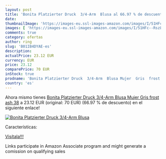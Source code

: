 ```yaml
---
layout: post
title: 'Bonita Platzierter Druck  3/4-Arm  Blusa al 66.97 % de descuento'
date: 
thumbnailImage: 'https://images-eu.ssl-images-amazon.com/images/I/51HFc--RszL._SL200_.jpg'
images: [ 'https://images-eu.ssl-images-amazon.com/images/I/51HFc--RszL._SL200_.jpg' ]
comments: true
category: ofertas
author: ring
slug: 'B01IB4DYAE-es'
description:
actualPrice: 23.12 EUR
currency: EUR
price: 23.12
comparePrice: 70 EUR
inStock: true
prodname: 'Bonita Platzierter Druck  3/4-Arm  Blusa Mujer  Gris  frost ash   38'
country: 'es'
---
```


Ahora mismo tienes [Bonita Platzierter Druck  3/4-Arm  Blusa Mujer  Gris  frost ash   38](https://www.amazon.es/dp/B01IB4DYAE/?tag=tolees-21) a 23.12 EUR (original: 70 EUR) (66.97 %  de descuento) en el siguiente enlace!

[![Bonita Platzierter Druck  3/4-Arm  Blusa](https://images-eu.ssl-images-amazon.com/images/I/51HFc--RszL._SL200_.jpg)](https://www.amazon.es/dp/B01IB4DYAE/?tag=tolees-21)

Características:


[Visítala!!!](https://www.amazon.es/dp/B01IB4DYAE/?tag=tolees-21)

Links participate in Amazon Associate program and might generate a comission on qualifying sales
